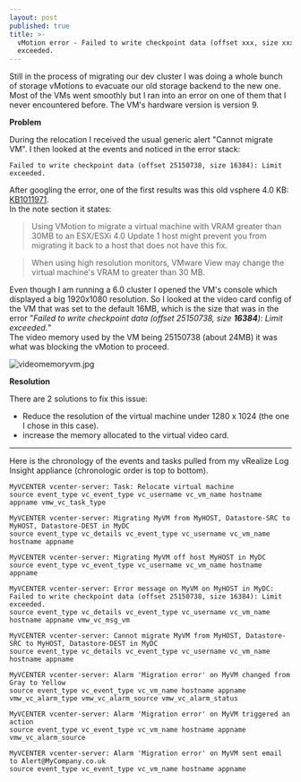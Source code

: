 ```yaml
---
layout: post
published: true
title: >-
  vMotion error - Failed to write checkpoint data (offset xxx, size xxx): Limit
  exceeded.
---
```

Still in the process of migrating our dev cluster I was doing a whole bunch of storage vMotions to evacuate our old storage backend to the new one. Most of the VMs went smoothly but I ran into an error on one of them that I never encountered before. The VM's hardware version is version 9.

**Problem**

During the relocation I received the usual generic alert "Cannot migrate VM". I then looked at the events and noticed in the error stack:

```
Failed to write checkpoint data (offset 25150738, size 16384): Limit exceeded.
```

After googling the error, one of the first results was this old vsphere 4.0 KB: [KB1011971](https://kb.vmware.com/selfservice/microsites/search.do?language=en_US&cmd=displayKC&externalId=1011971).  
In the note section it states:

> Using VMotion to migrate a virtual machine with VRAM greater than 30MB to an ESX/ESXi 4.0 Update 1 host might prevent you from migrating it back to a host that does not have this fix.

> When using high resolution monitors, VMware View may change the virtual machine's VRAM to greater than 30 MB.

Even though I am running a 6.0 cluster I opened the VM's console which displayed a big 1920x1080 resolution. So I looked at the video card config of the VM that was set to the default 16MB, which is the size that was in the error "_Failed to write checkpoint data (offset 25150738, size **16384**): Limit exceeded._"  
The video memory used by the VM being 25150738 (about 24MB) it was what was blocking the vMotion to proceed.

![videomemoryvm.jpg]({{site.baseurl}}/img/videomemoryvm.jpg)

**Resolution**

There are 2 solutions to fix this issue:

- Reduce the resolution of the virtual machine under 1280 x 1024 (the one I chose in this case).
- increase the memory allocated to the virtual video card.
  
-----------
  

Here is the chronology of the events and tasks pulled from my vRealize Log Insight appliance (chronologic order is top to bottom).

```
MyVCENTER vcenter-server: Task: Relocate virtual machine
source event_type vc_event_type vc_username vc_vm_name hostname appname vmw_vc_task_type

MyVCENTER vcenter-server: Migrating MyVM from MyHOST, Datastore-SRC to MyHOST, Datastore-DEST in MyDC
source event_type vc_details vc_event_type vc_username vc_vm_name hostname appname

MyVCENTER vcenter-server: Migrating MyVM off host MyHOST in MyDC
source event_type vc_event_type vc_username vc_vm_name hostname appname

MyVCENTER vcenter-server: Error message on MyVM on MyHOST in MyDC: Failed to write checkpoint data (offset 25150738, size 16384): Limit exceeded.
source event_type vc_details vc_event_type vc_username vc_vm_name hostname appname vmw_vc_msg_vm

MyVCENTER vcenter-server: Cannot migrate MyVM from MyHOST, Datastore-SRC to MyHOST, Datastore-DEST in MyDC
source event_type vc_details vc_event_type vc_username vc_vm_name hostname appname

MyVCENTER vcenter-server: Alarm 'Migration error' on MyVM changed from Gray to Yellow
source event_type vc_event_type vc_vm_name hostname appname vmw_vc_alarm_type vmw_vc_alarm_source vmw_vc_alarm_status

MyVCENTER vcenter-server: Alarm 'Migration error' on MyVM triggered an action
source event_type vc_event_type vc_vm_name hostname appname vmw_vc_alarm_source

MyVCENTER vcenter-server: Alarm 'Migration error' on MyVM sent email to Alert@MyCompany.co.uk
source event_type vc_event_type vc_vm_name hostname appname
```
